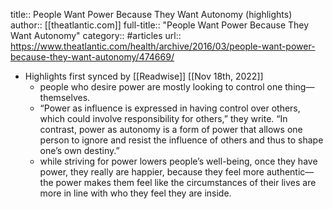 title:: People Want Power Because They Want Autonomy (highlights)
author:: [[theatlantic.com]]
full-title:: "People Want Power Because They Want Autonomy"
category:: #articles
url:: https://www.theatlantic.com/health/archive/2016/03/people-want-power-because-they-want-autonomy/474669/

- Highlights first synced by [[Readwise]] [[Nov 18th, 2022]]
	- people who desire power are mostly looking to control one thing—themselves.
	- “Power as influence is expressed in having control over others, which could involve responsibility for others,” they write. “In contrast, power as autonomy is a form of power that allows one person to ignore and resist the influence of others and thus to shape one’s own destiny.”
	- while striving for power lowers people’s well-being, once they have power, they really are happier, because they feel more authentic—the power makes them feel like the circumstances of their lives are more in line with who they feel they are inside.